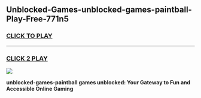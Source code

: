 
## Unblocked-Games-unblocked-games-paintball-Play-Free-771n5
<h3>
<a href="https://premium76.site?title=unblocked-games-paintball&ref=18A1">CLICK TO PLAY</a></h3>
<hr>

<h3>
<a href="https://premium76.site?title=unblocked-games-paintball&ref=18A1">CLICK 2 PLAY</a>
  
</h3>

<a href="https://premium76.site?title=unblocked-games-paintball&ref=18A1"><img src="https://clearcache.store/games.png"></a>


**unblocked-games-paintball games unblocked: Your Gateway to Fun and Accessible Online Gaming**
